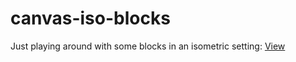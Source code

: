 canvas-iso-blocks
=================

Just playing around with some blocks in an isometric setting: [View](http://senocular.github.io/canvas-iso-blocks/iso.html)
